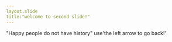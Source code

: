 ```yaml
---
layout.slide
title:"welcome to second slide!"
---
```

"Happy people do not have history"
use'the left arrow to go back!'
